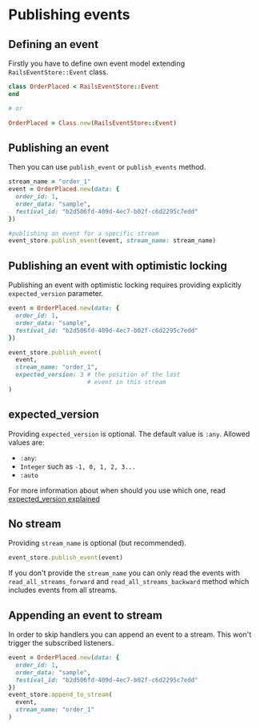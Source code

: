 # Publishing events

## Defining an event

Firstly you have to define own event model extending `RailsEventStore::Event` class.

```ruby
class OrderPlaced < RailsEventStore::Event
end

# or

OrderPlaced = Class.new(RailsEventStore::Event)
```

## Publishing an event

Then you can use `publish_event` or `publish_events` method.

```ruby
stream_name = "order_1"
event = OrderPlaced.new(data: {
  order_id: 1,
  order_data: "sample",
  festival_id: "b2d506fd-409d-4ec7-b02f-c6d2295c7edd"
})

#publishing an event for a specific stream
event_store.publish_event(event, stream_name: stream_name)
```

## Publishing an event with optimistic locking

Publishing an event with optimistic locking requires providing explicitly `expected_version` parameter.

```ruby
event = OrderPlaced.new(data: {
  order_id: 1,
  order_data: "sample",
  festival_id: "b2d506fd-409d-4ec7-b02f-c6d2295c7edd"
})

event_store.publish_event(
  event,
  stream_name: "order_1",
  expected_version: 3 # the position of the last
                      # event in this stream
)
```

## expected_version

Providing `expected_version` is optional. The default value is `:any`.
Allowed values are:

* `:any`:
* `Integer` such as `-1, 0, 1, 2, 3...`
* `:auto`

For more information about when should you use which one, read [expected_version explained](/docs/expected_version/)

## No stream

Providing `stream_name` is optional (but recommended).

```ruby
event_store.publish_event(event)
```

If you don't provide the `stream_name` you can only read the events with `read_all_streams_forward` and `read_all_streams_backward` method which includes events from all streams.

## Appending an event to stream

In order to skip handlers you can append an event to a stream. This won't trigger the subscribed listeners.

```ruby
event = OrderPlaced.new(data: {
  order_id: 1,
  order_data: "sample",
  festival_id: "b2d506fd-409d-4ec7-b02f-c6d2295c7edd"
})
event_store.append_to_stream(
  event,
  stream_name: "order_1"
)
```